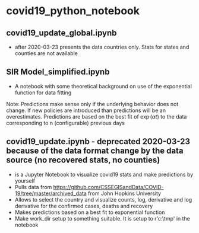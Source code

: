 # covid19_python_notebook

## covid19_update_global.ipynb
+ after 2020-03-23 presents the data countries only. Stats for states and counties are not available

## SIR Model_simplified.ipynb
+ A notebook with some theoretical background on use of the exponential function for data fitting

Note: Predictions make sense only if the underlying behavior does not change. If new policies are introduced than predictions will be an overestimates. Predictions are based on the best fit of $\exp(\alpha t)$ to the data corresponding to n (configurable) previous days

## covid19_update.ipynb - deprecated 2020-03-23 because of the data format change by the data source (no recovered stats, no counties)
+  is a Jupyter Notebook to visualize covid19 stats and make predictions by yourself
+ Pulls data from https://github.com/CSSEGISandData/COVID-19/tree/master/archived_data from John Hopkins University
+ Allows to select the country and visualize counts, log, derivative and log derivative for the confirmed cases, deaths and recovery
+ Makes predictions based on a best fit to exponential function 
+ Make work_dir setup to something suitable. It is setup to r'c:\tmp' in the notebook 


